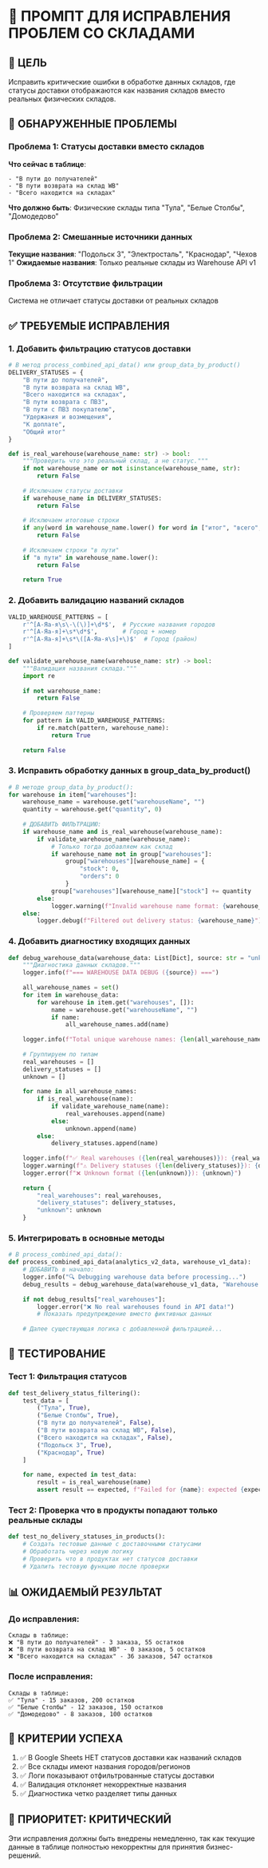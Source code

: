 # 🔧 ПРОМПТ ДЛЯ ИСПРАВЛЕНИЯ ПРОБЛЕМ СО СКЛАДАМИ

## 🎯 ЦЕЛЬ
Исправить критические ошибки в обработке данных складов, где статусы доставки отображаются как названия складов вместо реальных физических складов.

## 🚨 ОБНАРУЖЕННЫЕ ПРОБЛЕМЫ

### Проблема 1: Статусы доставки вместо складов
**Что сейчас в таблице**:
```
- "В пути до получателей"
- "В пути возврата на склад WB"  
- "Всего находится на складах"
```
**Что должно быть**: Физические склады типа "Тула", "Белые Столбы", "Домодедово"

### Проблема 2: Смешанные источники данных
**Текущие названия**: "Подольск 3", "Электросталь", "Краснодар", "Чехов 1"
**Ожидаемые названия**: Только реальные склады из Warehouse API v1

### Проблема 3: Отсутствие фильтрации
Система не отличает статусы доставки от реальных складов

## ✅ ТРЕБУЕМЫЕ ИСПРАВЛЕНИЯ

### 1. Добавить фильтрацию статусов доставки
```python
# В метод process_combined_api_data() или group_data_by_product()
DELIVERY_STATUSES = {
    "В пути до получателей",
    "В пути возврата на склад WB", 
    "Всего находится на складах",
    "В пути возврата с ПВЗ",
    "В пути с ПВЗ покупателю",
    "Удержания и возмещения",
    "К доплате",
    "Общий итог"
}

def is_real_warehouse(warehouse_name: str) -> bool:
    """Проверить что это реальный склад, а не статус."""
    if not warehouse_name or not isinstance(warehouse_name, str):
        return False
    
    # Исключаем статусы доставки
    if warehouse_name in DELIVERY_STATUSES:
        return False
        
    # Исключаем итоговые строки
    if any(word in warehouse_name.lower() for word in ["итог", "всего", "общий"]):
        return False
        
    # Исключаем строки "в пути"
    if "в пути" in warehouse_name.lower():
        return False
        
    return True
```

### 2. Добавить валидацию названий складов
```python
VALID_WAREHOUSE_PATTERNS = [
    r'^[А-Яа-я\s\-\(\)]+\d*$',  # Русские названия городов
    r'^[А-Яа-я]+\s*\d*$',       # Город + номер
    r'^[А-Яа-я]+\s*\([А-Яа-я\s]+\)$'  # Город (район)
]

def validate_warehouse_name(warehouse_name: str) -> bool:
    """Валидация названия склада."""
    import re
    
    if not warehouse_name:
        return False
        
    # Проверяем паттерны
    for pattern in VALID_WAREHOUSE_PATTERNS:
        if re.match(pattern, warehouse_name):
            return True
            
    return False
```

### 3. Исправить обработку данных в group_data_by_product()
```python
# В методе group_data_by_product():
for warehouse in item["warehouses"]:
    warehouse_name = warehouse.get("warehouseName", "")
    quantity = warehouse.get("quantity", 0)
    
    # ДОБАВИТЬ ФИЛЬТРАЦИЮ:
    if warehouse_name and is_real_warehouse(warehouse_name):
        if validate_warehouse_name(warehouse_name):
            # Только тогда добавляем как склад
            if warehouse_name not in group["warehouses"]:
                group["warehouses"][warehouse_name] = {
                    "stock": 0,
                    "orders": 0
                }
            group["warehouses"][warehouse_name]["stock"] += quantity
        else:
            logger.warning(f"Invalid warehouse name format: {warehouse_name}")
    else:
        logger.debug(f"Filtered out delivery status: {warehouse_name}")
```

### 4. Добавить диагностику входящих данных
```python
def debug_warehouse_data(warehouse_data: List[Dict], source: str = "unknown"):
    """Диагностика данных складов."""
    logger.info(f"=== WAREHOUSE DATA DEBUG ({source}) ===")
    
    all_warehouse_names = set()
    for item in warehouse_data:
        for warehouse in item.get("warehouses", []):
            name = warehouse.get("warehouseName", "")
            if name:
                all_warehouse_names.add(name)
    
    logger.info(f"Total unique warehouse names: {len(all_warehouse_names)}")
    
    # Группируем по типам
    real_warehouses = []
    delivery_statuses = []
    unknown = []
    
    for name in all_warehouse_names:
        if is_real_warehouse(name):
            if validate_warehouse_name(name):
                real_warehouses.append(name)
            else:
                unknown.append(name)
        else:
            delivery_statuses.append(name)
    
    logger.info(f"✅ Real warehouses ({len(real_warehouses)}): {real_warehouses}")
    logger.warning(f"⚠️ Delivery statuses ({len(delivery_statuses)}): {delivery_statuses}")
    logger.error(f"❌ Unknown format ({len(unknown)}): {unknown}")
    
    return {
        "real_warehouses": real_warehouses,
        "delivery_statuses": delivery_statuses, 
        "unknown": unknown
    }
```

### 5. Интегрировать в основные методы
```python
# В process_combined_api_data():
def process_combined_api_data(analytics_v2_data, warehouse_v1_data):
    # ДОБАВИТЬ в начало:
    logger.info("🔍 Debugging warehouse data before processing...")
    debug_results = debug_warehouse_data(warehouse_v1_data, "Warehouse API v1")
    
    if not debug_results["real_warehouses"]:
        logger.error("❌ No real warehouses found in API data!")
        # Показать предупреждение вместо фиктивных данных
        
    # Далее существующая логика с добавленной фильтрацией...
```

## 🧪 ТЕСТИРОВАНИЕ

### Тест 1: Фильтрация статусов
```python
def test_delivery_status_filtering():
    test_data = [
        ("Тула", True),
        ("Белые Столбы", True), 
        ("В пути до получателей", False),
        ("В пути возврата на склад WB", False),
        ("Всего находится на складах", False),
        ("Подольск 3", True),
        ("Краснодар", True)
    ]
    
    for name, expected in test_data:
        result = is_real_warehouse(name)
        assert result == expected, f"Failed for {name}: expected {expected}, got {result}"
```

### Тест 2: Проверка что в продукты попадают только реальные склады
```python
def test_no_delivery_statuses_in_products():
    # Создать тестовые данные с доставочными статусами
    # Обработать через новую логику
    # Проверить что в продуктах нет статусов доставки
    # Удалить тестовую функцию после проверки
```

## 📊 ОЖИДАЕМЫЙ РЕЗУЛЬТАТ

### До исправления:
```
Склады в таблице:
❌ "В пути до получателей" - 3 заказа, 55 остатков
❌ "В пути возврата на склад WB" - 0 заказов, 5 остатков
❌ "Всего находится на складах" - 36 заказов, 547 остатков
```

### После исправления:
```
Склады в таблице:
✅ "Тула" - 15 заказов, 200 остатков
✅ "Белые Столбы" - 12 заказов, 150 остатков  
✅ "Домодедово" - 8 заказов, 100 остатков
```

## 🎯 КРИТЕРИИ УСПЕХА

1. ✅ В Google Sheets НЕТ статусов доставки как названий складов
2. ✅ Все склады имеют названия городов/регионов  
3. ✅ Логи показывают отфильтрованные статусы доставки
4. ✅ Валидация отклоняет некорректные названия
5. ✅ Диагностика четко разделяет типы данных

## 🚀 ПРИОРИТЕТ: КРИТИЧЕСКИЙ
Эти исправления должны быть внедрены немедленно, так как текущие данные в таблице полностью некорректны для принятия бизнес-решений.